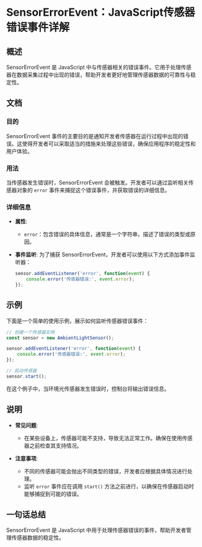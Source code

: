 <!--
Meta Description: # SensorErrorEvent：JavaScript传感器错误事件详解 ## 概述 SensorErrorEvent 是 JavaScript 中与传感器相关的错误事件。它用于处理传感器在数据采集过程中出现的错误，帮助开发者更好地管理传感器数据的可靠性与稳定性。 ## 文档 ### 目的 Se...
Meta Keywords: error, sensorerrorevent, javascript, sensor, event
-->

# SensorErrorEvent：JavaScript传感器错误事件详解

## 概述
SensorErrorEvent 是 JavaScript 中与传感器相关的错误事件。它用于处理传感器在数据采集过程中出现的错误，帮助开发者更好地管理传感器数据的可靠性与稳定性。

## 文档
### 目的
SensorErrorEvent 事件的主要目的是通知开发者传感器在运行过程中出现的错误。这使得开发者可以采取适当的措施来处理这些错误，确保应用程序的稳定性和用户体验。

### 用法
当传感器发生错误时，SensorErrorEvent 会被触发。开发者可以通过监听相关传感器对象的 `error` 事件来捕捉这个错误事件，并获取错误的详细信息。

### 详细信息
- **属性**:
  - `error`：包含错误的具体信息，通常是一个字符串，描述了错误的类型或原因。
  
- **事件监听**:
  为了捕获 SensorErrorEvent，开发者可以使用以下方式添加事件监听器：
  ```javascript
  sensor.addEventListener('error', function(event) {
      console.error('传感器错误:', event.error);
  });
  ```

## 示例
下面是一个简单的使用示例，展示如何监听传感器错误事件：

```javascript
// 创建一个传感器实例
const sensor = new AmbientLightSensor();

sensor.addEventListener('error', function(event) {
    console.error('传感器错误:', event.error);
});

// 启动传感器
sensor.start();
```

在这个例子中，当环境光传感器发生错误时，控制台将输出错误信息。

## 说明
- **常见问题**:
  - 在某些设备上，传感器可能不支持，导致无法正常工作。确保在使用传感器之前检查其支持情况。
  
- **注意事项**:
  - 不同的传感器可能会抛出不同类型的错误，开发者应根据具体情况进行处理。
  - 监听 `error` 事件应在调用 `start()` 方法之前进行，以确保在传感器启动时能够捕捉到可能的错误。

## 一句话总结
SensorErrorEvent 是 JavaScript 中用于处理传感器错误的事件，帮助开发者管理传感器数据的稳定性。